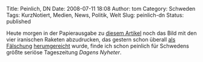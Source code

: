 Title: Peinlich, DN
Date: 2008-07-11 18:08
Author: tom
Category: Schweden
Tags: KurzNotiert, Medien, News, Politik, Welt
Slug: peinlich-dn
Status: published

Heute morgen in der Papierausgabe zu [diesem
Artikel](http://www.dn.se/DNet/jsp/polopoly.jsp?d=573&a=803402) noch das
Bild mit den vier iranischen Raketen abzudrucken, das gestern schon
überall
[als](http://thelede.blogs.nytimes.com/2008/07/10/in-an-iranian-image-a-missile-too-many/?hp)
[Fälschung](http://www.spiegel.de/wissenschaft/mensch/0,1518,565147,00.html)
[herumgereicht](http://photoshopdisasters.blogspot.com/2008/07/iranian-govt-persian-pixels-pwned.html)
wurde, finde ich schon peinlich für Schwedens größte seriöse
Tageszeitung *Dagens Nyheter*.

